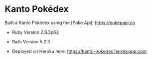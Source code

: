 # Kanto Pokédex

Built a Kanto Pokédex using the [Poke Api]: https://pokepapi.co

* Ruby Version
2.6.3p62

* Rails Version
5.2.3

* Deployed on Heroku here: https://kanto-pokedex.herokuapp.com
